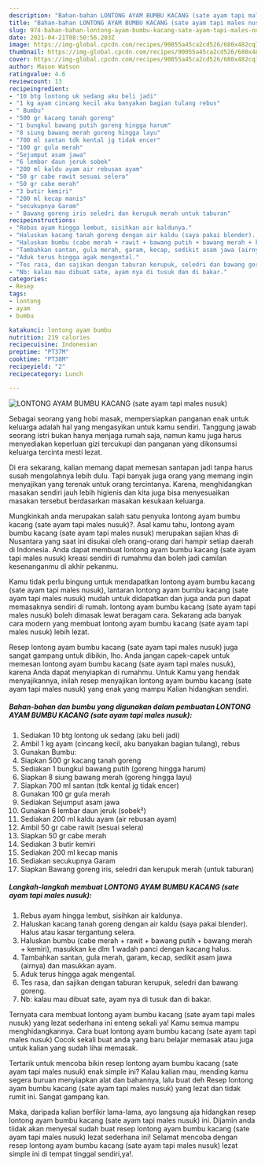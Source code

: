 ```yaml
---
description: "Bahan-bahan LONTONG AYAM BUMBU KACANG (sate ayam tapi males nusuk) yang lezat dan Mudah Dibuat"
title: "Bahan-bahan LONTONG AYAM BUMBU KACANG (sate ayam tapi males nusuk) yang lezat dan Mudah Dibuat"
slug: 974-bahan-bahan-lontong-ayam-bumbu-kacang-sate-ayam-tapi-males-nusuk-yang-lezat-dan-mudah-dibuat
date: 2021-04-21T08:50:56.203Z
image: https://img-global.cpcdn.com/recipes/90055a45ca2cd526/680x482cq70/lontong-ayam-bumbu-kacang-sate-ayam-tapi-males-nusuk-foto-resep-utama.jpg
thumbnail: https://img-global.cpcdn.com/recipes/90055a45ca2cd526/680x482cq70/lontong-ayam-bumbu-kacang-sate-ayam-tapi-males-nusuk-foto-resep-utama.jpg
cover: https://img-global.cpcdn.com/recipes/90055a45ca2cd526/680x482cq70/lontong-ayam-bumbu-kacang-sate-ayam-tapi-males-nusuk-foto-resep-utama.jpg
author: Mason Watson
ratingvalue: 4.6
reviewcount: 13
recipeingredient:
- "10 btg lontong uk sedang aku beli jadi"
- "1 kg ayam cincang kecil aku banyakan bagian tulang rebus"
- " Bumbu"
- "500 gr kacang tanah goreng"
- "1 bungkul bawang putih goreng hingga harum"
- "8 siung bawang merah goreng hingga layu"
- "700 ml santan tdk kental jg tidak encer"
- "100 gr gula merah"
- "Sejumput asam jawa"
- "6 lembar daun jeruk sobek"
- "200 ml kaldu ayam air rebusan ayam"
- "50 gr cabe rawit sesuai selera"
- "50 gr cabe merah"
- "3 butir kemiri"
- "200 ml kecap manis"
- "secukupnya Garam"
- " Bawang goreng iris seledri dan kerupuk merah untuk taburan"
recipeinstructions:
- "Rebus ayam hingga lembut, sisihkan air kaldunya."
- "Haluskan kacang tanah goreng dengan air kaldu (saya pakai blender). Halus atau kasar tergantung selera."
- "Haluskan bumbu (cabe merah + rawit + bawang putih + bawang merah + kemiri), masukkan ke dlm 1 wadah panci dengan kacang halus."
- "Tambahkan santan, gula merah, garam, kecap, sedikit asam jawa (airnya) dan masukkan ayam."
- "Aduk terus hingga agak mengental."
- "Tes rasa, dan sajikan dengan taburan kerupuk, seledri dan bawang goreng."
- "Nb: kalau mau dibuat sate, ayam nya di tusuk dan di bakar."
categories:
- Resep
tags:
- lontong
- ayam
- bumbu

katakunci: lontong ayam bumbu 
nutrition: 219 calories
recipecuisine: Indonesian
preptime: "PT37M"
cooktime: "PT38M"
recipeyield: "2"
recipecategory: Lunch

---
```



![LONTONG AYAM BUMBU KACANG (sate ayam tapi males nusuk)](https://img-global.cpcdn.com/recipes/90055a45ca2cd526/680x482cq70/lontong-ayam-bumbu-kacang-sate-ayam-tapi-males-nusuk-foto-resep-utama.jpg)

Sebagai seorang yang hobi masak, mempersiapkan panganan enak untuk keluarga adalah hal yang mengasyikan untuk kamu sendiri. Tanggung jawab seorang istri bukan hanya menjaga rumah saja, namun kamu juga harus menyediakan keperluan gizi tercukupi dan panganan yang dikonsumsi keluarga tercinta mesti lezat.

Di era  sekarang, kalian memang dapat memesan santapan jadi tanpa harus susah mengolahnya lebih dulu. Tapi banyak juga orang yang memang ingin menyajikan yang terenak untuk orang tercintanya. Karena, menghidangkan masakan sendiri jauh lebih higienis dan kita juga bisa menyesuaikan masakan tersebut berdasarkan masakan kesukaan keluarga. 



Mungkinkah anda merupakan salah satu penyuka lontong ayam bumbu kacang (sate ayam tapi males nusuk)?. Asal kamu tahu, lontong ayam bumbu kacang (sate ayam tapi males nusuk) merupakan sajian khas di Nusantara yang saat ini disukai oleh orang-orang dari hampir setiap daerah di Indonesia. Anda dapat membuat lontong ayam bumbu kacang (sate ayam tapi males nusuk) kreasi sendiri di rumahmu dan boleh jadi camilan kesenanganmu di akhir pekanmu.

Kamu tidak perlu bingung untuk mendapatkan lontong ayam bumbu kacang (sate ayam tapi males nusuk), lantaran lontong ayam bumbu kacang (sate ayam tapi males nusuk) mudah untuk didapatkan dan juga anda pun dapat memasaknya sendiri di rumah. lontong ayam bumbu kacang (sate ayam tapi males nusuk) boleh dimasak lewat beragam cara. Sekarang ada banyak cara modern yang membuat lontong ayam bumbu kacang (sate ayam tapi males nusuk) lebih lezat.

Resep lontong ayam bumbu kacang (sate ayam tapi males nusuk) juga sangat gampang untuk dibikin, lho. Anda jangan capek-capek untuk memesan lontong ayam bumbu kacang (sate ayam tapi males nusuk), karena Anda dapat menyiapkan di rumahmu. Untuk Kamu yang hendak menyajikannya, inilah resep menyajikan lontong ayam bumbu kacang (sate ayam tapi males nusuk) yang enak yang mampu Kalian hidangkan sendiri.

<!--inarticleads1-->

##### Bahan-bahan dan bumbu yang digunakan dalam pembuatan LONTONG AYAM BUMBU KACANG (sate ayam tapi males nusuk):

1. Sediakan 10 btg lontong uk sedang (aku beli jadi)
1. Ambil 1 kg ayam (cincang kecil, aku banyakan bagian tulang), rebus
1. Gunakan  Bumbu:
1. Siapkan 500 gr kacang tanah goreng
1. Sediakan 1 bungkul bawang putih (goreng hingga harum)
1. Siapkan 8 siung bawang merah (goreng hingga layu)
1. Siapkan 700 ml santan (tdk kental jg tidak encer)
1. Gunakan 100 gr gula merah
1. Sediakan Sejumput asam jawa
1. Gunakan 6 lembar daun jeruk (sobek²)
1. Sediakan 200 ml kaldu ayam (air rebusan ayam)
1. Ambil 50 gr cabe rawit (sesuai selera)
1. Siapkan 50 gr cabe merah
1. Sediakan 3 butir kemiri
1. Sediakan 200 ml kecap manis
1. Sediakan secukupnya Garam
1. Siapkan  Bawang goreng iris, seledri dan kerupuk merah (untuk taburan)




<!--inarticleads2-->

##### Langkah-langkah membuat LONTONG AYAM BUMBU KACANG (sate ayam tapi males nusuk):

1. Rebus ayam hingga lembut, sisihkan air kaldunya.
1. Haluskan kacang tanah goreng dengan air kaldu (saya pakai blender). Halus atau kasar tergantung selera.
1. Haluskan bumbu (cabe merah + rawit + bawang putih + bawang merah + kemiri), masukkan ke dlm 1 wadah panci dengan kacang halus.
1. Tambahkan santan, gula merah, garam, kecap, sedikit asam jawa (airnya) dan masukkan ayam.
1. Aduk terus hingga agak mengental.
1. Tes rasa, dan sajikan dengan taburan kerupuk, seledri dan bawang goreng.
1. Nb: kalau mau dibuat sate, ayam nya di tusuk dan di bakar.




Ternyata cara membuat lontong ayam bumbu kacang (sate ayam tapi males nusuk) yang lezat sederhana ini enteng sekali ya! Kamu semua mampu menghidangkannya. Cara buat lontong ayam bumbu kacang (sate ayam tapi males nusuk) Cocok sekali buat anda yang baru belajar memasak atau juga untuk kalian yang sudah lihai memasak.

Tertarik untuk mencoba bikin resep lontong ayam bumbu kacang (sate ayam tapi males nusuk) enak simple ini? Kalau kalian mau, mending kamu segera buruan menyiapkan alat dan bahannya, lalu buat deh Resep lontong ayam bumbu kacang (sate ayam tapi males nusuk) yang lezat dan tidak rumit ini. Sangat gampang kan. 

Maka, daripada kalian berfikir lama-lama, ayo langsung aja hidangkan resep lontong ayam bumbu kacang (sate ayam tapi males nusuk) ini. Dijamin anda tiidak akan menyesal sudah buat resep lontong ayam bumbu kacang (sate ayam tapi males nusuk) lezat sederhana ini! Selamat mencoba dengan resep lontong ayam bumbu kacang (sate ayam tapi males nusuk) lezat simple ini di tempat tinggal sendiri,ya!.

